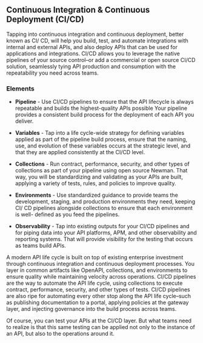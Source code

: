 ## Continuous Integration & Continuous Deployment (CI/CD) 
Tapping into continuous integration and continuous deployment, better known as CI/ CD, will help you build, test, and automate integrations with internal and external APIs, and also deploy APIs that can be used for applications and integrations. CI/CD allows you to leverage the native pipelines of your source control–or add a commercial or open source CI/CD solution, seamlessly tying API production and consumption with the repeatability you need across teams. 

### Elements 
 

- **Pipeline** - Use CI/CD pipelines to ensure that the API lifecycle is always repeatable and builds the highest-quality APIs possible Your pipeline provides a consistent build process for the deployment of each API you deliver. 
- **Variables** - Tap into a life cycle-wide strategy for defining variables applied as part of the pipeline build process, ensure that the naming, use, and evolution of these variables occurs at the strategic level, and that they are applied consistently at the CI/CD level. 
- **Collections** - Run contract, performance, security, and other types of collections as part of your pipeline using open source Newman. That way, you will be standardizing and validating as your APIs are built, applying a variety of tests, rules, and policies to improve quality.
 
- **Environments** - Use standardized guidance to provide teams the development, staging, and production environments they need, keeping CI/ CD pipelines alongside collections to ensure that each environment is well- defined as you feed the pipelines. 
- **Observability** - Tap into existing outputs for your CI/CD pipelines and for piping data into your API platforms, APM, and other observability and reporting systems. That will provide visibility for the testing that occurs as teams build APIs.
 
 
A modern API life cycle is built on top of existing enterprise investment through continuous integration and continuous deployment processes. You layer in common artifacts like OpenAPI, collections, and environments to ensure quality while maintaining velocity across operations.
CI/CD pipelines are the way to automate the API life cycle, using collections to execute contract, performance, security, and other types of tests. CI/CD pipelines are also
ripe for automating every other stop along the API life cycle–such as publishing documentation to a portal, applying policies at the gateway layer, and injecting governance into the build process across teams.

Of course, you can test your APIs at the CI/CD layer. But what teams need to realize is that this same testing can be applied not only to the instance of an API, but also to the operations around it. 
